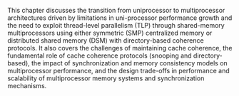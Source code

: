 This chapter discusses the transition from uniprocessor to multiprocessor architectures driven by limitations in uni-processor performance growth and the need to exploit thread-level parallelism (TLP) through shared-memory multiprocessors using either symmetric (SMP) centralized memory or distributed shared memory (DSM) with directory-based coherence protocols. It also covers the challenges of maintaining cache coherence, the fundamental role of cache coherence protocols (snooping and directory-based), the impact of synchronization and memory consistency models on multiprocessor performance, and the design trade-offs in performance and scalability of multiprocessor memory systems and synchronization mechanisms.
